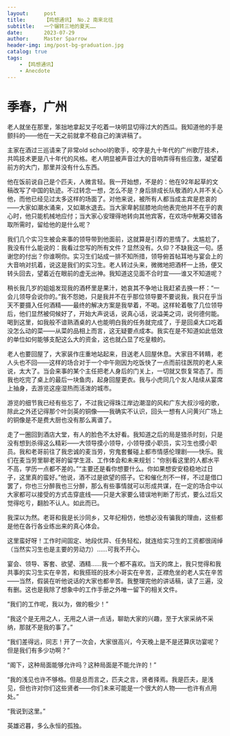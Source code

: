```yaml
---
layout:     post
title:      【鸣想通讯】 No.2 南来北往
subtitle:   一个辗转三地的夏天……
date:       2023-07-29
author:     Master Sparrow
header-img: img/post-bg-graduation.jpg
catalog: true
tags:
    - 【鸣想通讯】
    - Anecdote
---
```


# 季春，广州

老人就坐在那里，笨拙地拿起叉子吃着一块明显切得过大的西瓜。我知道他的手是颤抖的——他在一天之前就拿不稳自己的演讲稿了。

主家在酒过三巡请来了非常old school的歌手，咬字是九十年代的广州歌厅技术，共鸣技术更是八十年代的风格。老人明显被声音过大的音响弄得有些应激，凝望着前方的大门，那里并没有什么东西。

他在饭前说自己是个匹夫，人微言轻。我一开始想，不是的：他在92年起草的文稿改写了中国的轨迹。不过转念一想，怎么不是？身后排成长队敬酒的人并不关心他，而他已经见过太多这样的场面了。对他来说，被所有人都当成主宾是悲哀的——大家如潮水涌来，又如潮水退去。当大家卑躬屈膝地向他表完他并不在乎的衷心时，他只能机械地应付；当大家心安理得地转向其他宾客，在欢场中觥筹交错各取所需时，留给他的是什么呢？

我们几个实习生被会来事的领导带到他面前，这就算是引荐的恩情了。太尴尬了，我没有什么能说的：我看过您写的所有文件？显然没有。久仰？不缺我这一句。感谢您的付出？你谁啊你。实习生们站成一排不知所措，领导俯首帖耳地与宴会上的大音响对抗着，说这是我们的实习生。老人转过头来，微微地把酒杯一上扬，便又转头回去，望着近在眼前的虚无出神。我知道这见面不合时宜——谁又不知道呢？

稍长我几岁的姐姐发现我的酒杯里是果汁，她哀其不争地让我赶紧去换一杯：“一会儿领导会说你的。”我不怨她，只是我并不在乎那位领导要不要说我，我只在乎当天不要摄入任何酒精——最终的解决方案是我举着，不喝。这样轮着敬了几位领导后，他们显然被伺候好了，开始大声说话，说真心话，说溢美之词，说何德何能。喝到这里，如我般不谙熟酒桌的人也能明白我的任务就完成了，于是回桌大口吃着没怎么动的菜——从菜的品相上而言，这无疑要点成本。我实在是不知道如此低效的单位如何能够支配这么大的资金，这也就凸显了吃皇粮的。

老人也要回屋了，大家装作庄重地站起来，目送老人回屋休息。大家目不转睛，老人头也不回——这样的场合对于一个中午刚因为吃饭快了一点而前往医院的老人来说，太大了。当会来事的某个主任把老人身后的门关上，一切就又恢复常态了。而我也吃完了桌上的最后一块鱼肉，起身回屋更衣。我与小虎同几个友人陆续从宴席上抽身，去游览这座湿热而活泼的城市。

游览的细节我已经有些忘了，不过我记得珠江岸边潮湿的风和广东大叔沙哑的歌，除此之外还记得那个叶剑英的铜像——我确实不认识，回头一想有人问黄兴广场上的铜像是不是费大厨也没有那么离谱了。

走了一圈回到酒店大堂，有人的脸色不太好看。我知道之后的局是猎杀时刻，只是没有想到杀得这么精彩——大领导摸小领导，小领导摸小职员，实习生也摸小职员。我和老哥前往了我忠诚的麦当劳，穷鬼套餐碰上都市情感伦理剧——快乐。我们在麦当劳里聊老哥的留学生涯、工作体会和未来规划：“你别看这里的人都水平不高，学历一点都不差的。”“主要还是看你想要什么。你如果想安安稳稳地过日子，这里真的蛮好。”他说，酒不过是欲望的搭子。它和催化剂不一样，不过是借口罢了，你也三分醉我也三分醉，那么有些事情就可以形成共谋，在一定的场合中以大家都可以接受的方式击穿底线——只是大家要么错误地判断了形式，要么过后又觉得吃亏，翻脸不认人。如此而已。

我深以为然。老哥和我是长沙同乡，又年纪相仿，他想必没有骗我的理由，这些都是他在各行各业练出来的真心体会。

这里蛮好呀！工作时间固定、地段优异、任务轻松，就连给实习生的工资都很阔绰（当然实习生也是主要的劳动力）……可我不开心。

宴会、领导、客套、欲望、酒精……我一个都不喜欢。当天的席上，我只觉得和我共事的实习生实在辛苦，和我搭班的技术小哥实在辛苦，正襟危坐的老人实在辛苦——当然，假装在听他说话的大家也都辛苦。我整理完他的讲话稿，读了三遍，没有删。这也是我除了想象中的工作手册之外唯一留下的相关文件。

“我们的工作呢，我以为，做的极少！”

“我这个是无用之人，无用之人讲一点话，聊助大家的兴趣，至于大家采纳不采纳，那就不是我的事了。”

“我们差得远，同志！开了一次会，大家很高兴，今天晚上是不是还算庆功宴呢？但是我们有多少功啊？”

“阁下，这种局面能够允许吗？这种局面是不能允许的！”

“我的浅见也许不够格。但是总而言之，匹夫之言，贤者择焉。我是匹夫，是浅见，但也许对你们这些贤者——你们未来可能是一个很大的人物——也许有点用处。”

“我说到这里。”

英雄迟暮，多么永恒的孤独。